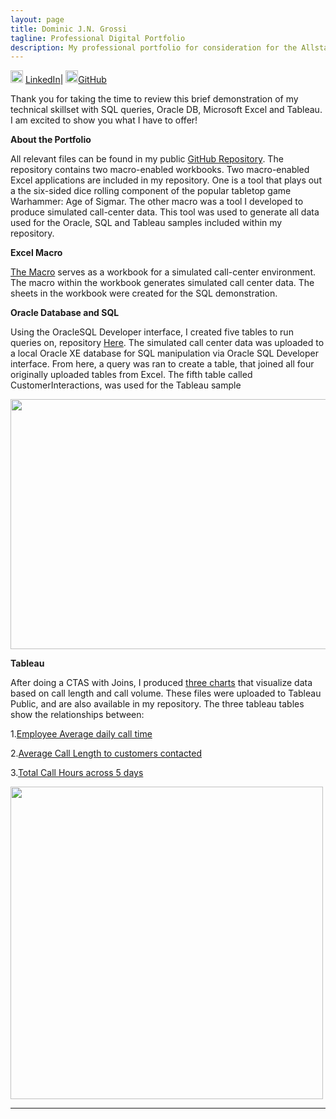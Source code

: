 ```yaml
---
layout: page
title: Dominic J.N. Grossi
tagline: Professional Digital Portfolio
description: My professional portfolio for consideration for the Allstate Workflow Core Tech Consultant Position
---
```

<img src="https://a4-images.myspacecdn.com/images04/2/ba4f989ed8f54de8b1d5185ecb842ad8/full.jpg" width="20" height="20" /> [LinkedIn](https://www.linkedin.com/feed/)| <img src="https://github.githubassets.com/images/modules/logos_page/GitHub-Mark.png" width="20" height="20" />[GitHub](https://github.com/Dominicgrossi)


Thank you for taking the time to review this brief demonstration of my technical skillset with SQL queries, Oracle DB, Microsoft Excel and Tableau. I am excited to show you what I have to offer!


**About the Portfolio**

All relevant files can be found in my public [GitHub Repository](https://github.com/Dominicgrossi/Allstate-Interview-Portfolio). The repository contains two macro-enabled workbooks. Two macro-enabled Excel applications are included in my repository. One is a tool that plays out a the six-sided dice rolling component of the popular tabletop game Warhammer: Age of Sigmar. 
The other macro was a tool I developed to produce simulated call-center data. This tool was used to generate all data used for the Oracle, SQL and Tableau samples included within my repository. 



**Excel Macro**

[The Macro](https://github.com/Dominicgrossi/Allstate-Interview-Portfolio/tree/master/Mock%20Call%20Center%20DB) serves as a workbook for a simulated call-center environment. The macro within the workbook generates simulated call center data. The sheets in the workbook were created for the SQL demonstration.


**Oracle Database and SQL**

Using the OracleSQL Developer interface, I created five tables to run queries on, repository [Here](https://github.com/Dominicgrossi/Allstate-Interview-Portfolio/tree/master/Oracle%20SQL%20Files). The simulated call center data was uploaded to a local Oracle XE database for SQL manipulation via Oracle SQL Developer interface. From here, a query was ran to create a table, that joined all four originally uploaded tables from Excel. The fifth table called CustomerInteractions, was used for the Tableau sample

<img src="https://a1-images.myspacecdn.com/images04/1/791f238b6cb34b2c89325ebb499a29e9/full.jpg" width="600" height="400" />


**Tableau**

After doing a CTAS with Joins, I produced [three charts](https://github.com/Dominicgrossi/Allstate-Interview-Portfolio/tree/master/Tableau%20Public%20samples) that visualize data based on call length and call volume. These files were uploaded to Tableau Public, and are also available in my repository. The three tableau tables show the relationships between:

1.[Employee Average daily call time](https://public.tableau.com/profile/dominic.grossi#!/vizhome/AllstatePortfolio/EmployeeAvg_CallTime?publish=yes)

2.[Average Call Length to customers contacted](https://public.tableau.com/profile/dominic.grossi#!/vizhome/AllstatePortfolio2/AvgCLCustomersContacted?publish=yes)

3.[Total Call Hours across 5 days](https://public.tableau.com/profile/dominic.grossi#!/vizhome/AllstatePortfolio3/Totalcallhours5day?publish=yes)

<img src="https://a2-images.myspacecdn.com/images04/10/20101a52ea2648efb5718e504ad5d035/full.jpg" width="500" height="500" />

---
